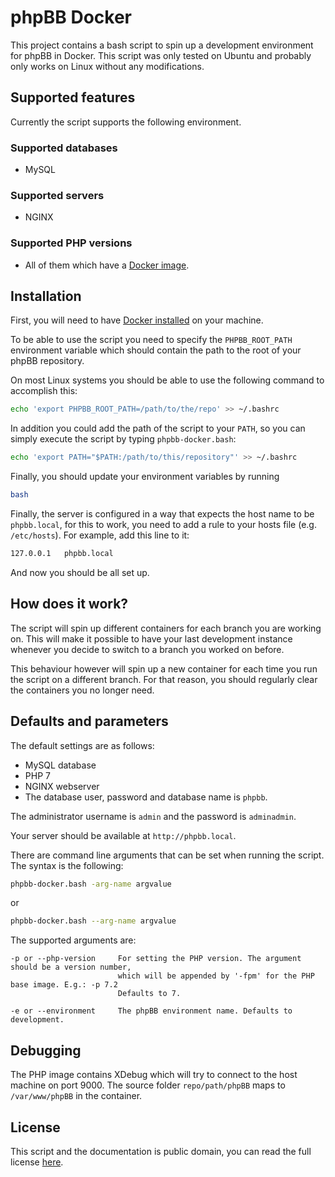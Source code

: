 # phpBB Docker

This project contains a bash script to spin up a development environment for phpBB 
in Docker. This script was only tested on Ubuntu and probably only works on Linux without
any modifications.

## Supported features

Currently the script supports the following environment.

### Supported databases

- MySQL

### Supported servers

- NGINX

### Supported PHP versions

- All of them which have a [Docker image](https://hub.docker.com/_/php/).

## Installation

First, you will need to have [Docker installed](https://docs.docker.com/install/) on your machine.

To be able to use the script you need to specify the `PHPBB_ROOT_PATH` environment 
variable which should contain the path to the root of your phpBB repository.

On most Linux systems you should be able to use the following command to accomplish 
this:
```bash
echo 'export PHPBB_ROOT_PATH=/path/to/the/repo' >> ~/.bashrc
```

In addition you could add the path of the script to your `PATH`, so you can simply 
execute the script by typing `phpbb-docker.bash`:
```bash
echo 'export PATH="$PATH:/path/to/this/repository"' >> ~/.bashrc
```

Finally, you should update your environment variables by running
```bash
bash
```

Finally, the server is configured in a way that expects the host name to be `phpbb.local`, for
this to work, you need to add a rule to your hosts file (e.g. `/etc/hosts`). For example, add
this line to it:
```bash
127.0.0.1	phpbb.local
```

And now you should be all set up.

## How does it work?

The script will spin up different containers for each branch you are working on.
This will make it possible to have your last development instance whenever
you decide to switch to a branch you worked on before.

This behaviour however will spin up a new container for each time you run
the script on a different branch. For that reason, you should regularly 
clear the containers you no longer need.

## Defaults and parameters

The default settings are as follows:
- MySQL database
- PHP 7
- NGINX webserver
- The database user, password and database name is `phpbb`.

The administrator username is `admin` and the password is `adminadmin`.

Your server should be available at `http://phpbb.local`.

There are command line arguments that can be set when running the script. The syntax is the
following:
```bash
phpbb-docker.bash -arg-name argvalue
```

or 

```bash
phpbb-docker.bash --arg-name argvalue
```

The supported arguments are:

```
-p or --php-version     For setting the PHP version. The argument should be a version number, 
                        which will be appended by '-fpm' for the PHP base image. E.g.: -p 7.2
                        Defaults to 7.
                        
-e or --environment     The phpBB environment name. Defaults to development.
```

## Debugging

The PHP image contains XDebug which will try to connect to the host machine on port 9000. The source folder 
`repo/path/phpBB` maps to `/var/www/phpBB` in the container.

## License

This script and the documentation is public domain, you can read the full license [here](LICENSE).
